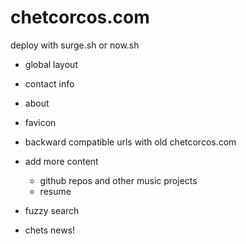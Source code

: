 # chetcorcos.com

deploy with surge.sh or now.sh

- global layout
- contact info
- about

- favicon

- backward compatible urls with old chetcorcos.com

- add more content
	- github repos and other music projects
	- resume

- fuzzy search
- chets news!
